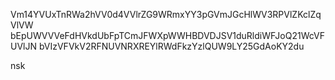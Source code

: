 Vm14YVUxTnRWa2hVV0d4VVlrZG9WRmxYY3pGVmJGcHlWV3RPVlZKclZqVlVW
bEpUWVVVeFdHVkdUbFpTCmJFWXpWWHBDVDJSV1duRldiWFJoQ21WcVFUVlJN
bVIzVFVkV2RFNUVNRXREYlRWdFkzYzlQUW9LY25GdAoKY2du

nsk